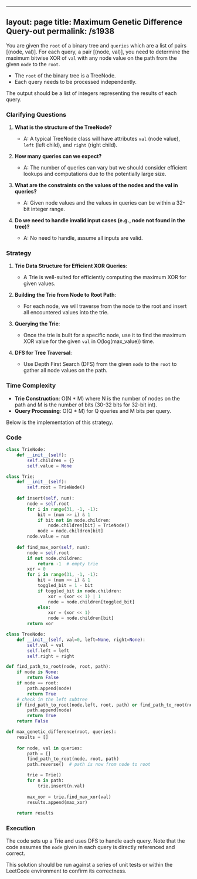 
---
layout: page
title:  Maximum Genetic Difference Query-out
permalink: /s1938
---

You are given the `root` of a binary tree and `queries` which are a list of pairs \[(node, val)\]. For each query, a pair \[(node, val)\], you need to determine the maximum bitwise XOR of `val` with any node value on the path from the given `node` to the `root`.

- The `root` of the binary tree is a TreeNode.
- Each query needs to be processed independently.

The output should be a list of integers representing the results of each query.

### Clarifying Questions

1. **What is the structure of the TreeNode?**
   - A: A typical TreeNode class will have attributes `val` (node value), `left` (left child), and `right` (right child).

2. **How many queries can we expect?**
   - A: The number of queries can vary but we should consider efficient lookups and computations due to the potentially large size.

3. **What are the constraints on the values of the nodes and the val in queries?**
   - A: Given node values and the values in queries can be within a 32-bit integer range.

4. **Do we need to handle invalid input cases (e.g., node not found in the tree)?**
   - A: No need to handle, assume all inputs are valid.

### Strategy

1. **Trie Data Structure for Efficient XOR Queries**: 
   - A Trie is well-suited for efficiently computing the maximum XOR for given values.

2. **Building the Trie from Node to Root Path**:
   - For each node, we will traverse from the node to the root and insert all encountered values into the trie.

3. **Querying the Trie**: 
   - Once the trie is built for a specific node, use it to find the maximum XOR value for the given `val` in O(log(max_value)) time.

4. **DFS for Tree Traversal**:
   - Use Depth First Search (DFS) from the given `node` to the `root` to gather all node values on the path.

### Time Complexity

- **Trie Construction**: O(N * M) where N is the number of nodes on the path and M is the number of bits (30-32 bits for 32-bit int).
- **Query Processing**: O(Q * M) for Q queries and M bits per query.

Below is the implementation of this strategy.

### Code

```python
class TrieNode:
    def __init__(self):
        self.children = {}
        self.value = None

class Trie:
    def __init__(self):
        self.root = TrieNode()
    
    def insert(self, num):
        node = self.root
        for i in range(31, -1, -1):
            bit = (num >> i) & 1
            if bit not in node.children:
                node.children[bit] = TrieNode()
            node = node.children[bit]
        node.value = num
    
    def find_max_xor(self, num):
        node = self.root
        if not node.children:
            return -1  # empty trie
        xor = 0
        for i in range(31, -1, -1):
            bit = (num >> i) & 1
            toggled_bit = 1 - bit
            if toggled_bit in node.children:
                xor = (xor << 1) | 1
                node = node.children[toggled_bit]
            else:
                xor = (xor << 1)
                node = node.children[bit]
        return xor

class TreeNode:
    def __init__(self, val=0, left=None, right=None):
        self.val = val
        self.left = left
        self.right = right

def find_path_to_root(node, root, path):
    if node is None:
        return False
    if node == root:
        path.append(node)
        return True
    # check in the left subtree
    if find_path_to_root(node.left, root, path) or find_path_to_root(node.right, root, path):
        path.append(node)
        return True
    return False

def max_genetic_difference(root, queries):
    results = []
    
    for node, val in queries:
        path = []
        find_path_to_root(node, root, path)
        path.reverse()  # path is now from node to root

        trie = Trie()
        for n in path:
            trie.insert(n.val)
        
        max_xor = trie.find_max_xor(val)
        results.append(max_xor)
    
    return results
```

### Execution

The code sets up a Trie and uses DFS to handle each query. Note that the code assumes the `node` given in each query is directly referenced and correct.

This solution should be run against a series of unit tests or within the LeetCode environment to confirm its correctness.